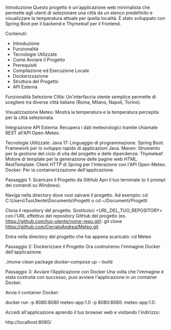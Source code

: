 Introduzione
Questo progetto è un'applicazione web minimalista che permette agli utenti di selezionare una città da un elenco predefinito e visualizzare la temperatura attuale per quella località. È stato sviluppato con Spring Boot per il backend e Thymeleaf per il frontend.

Contenuti:
- Introduzione
- Funzionalità
- Tecnologie Utilizzate
- Come Avviare il Progetto
- Prerequisiti
- Compilazione ed Esecuzione Locale
- Dockerizzazione
- Struttura del Progetto
- API Esterna

Funzionalità
Selezione Città: Un'interfaccia utente semplice permette di scegliere tra diverse città italiane (Roma, Milano, Napoli, Torino).

Visualizzazione Meteo: Mostra la temperatura e la temperatura percepita per la città selezionata.

Integrazione API Esterna: Recupera i dati meteorologici tramite chiamate REST all'API Open-Meteo.

Tecnologie Utilizzate:
Java 17: Linguaggio di programmazione.
Spring Boot: Framework per lo sviluppo rapido di applicazioni Java.
Maven: Strumento per la gestione del ciclo di vita del progetto e delle dipendenze.
Thymeleaf: Motore di template per la generazione delle pagine web HTML.
RestTemplate: Client HTTP di Spring per l'interazione con l'API Open-Meteo.
Docker: Per la containerizzazione dell'applicazione.

Passaggio 1: Scaricare il Progetto da GitHub
Apri il tuo terminale (o il prompt dei comandi su Windows).

Naviga nella directory dove vuoi salvare il progetto. Ad esempio:
cd C:\Users\TuoUtente\Documents\Progetti
o
cd ~/Documenti/Progetti

Clona il repository del progetto. Sostituisci <URL_DEL_TUO_REPOSITORY> con l'URL effettivo del repository GitHub del progetto (es. https://github.com/tuo-utente/nome-repo.git):
git clone https://github.com/CerratoAndrea/Meteo.git

Entra nella directory del progetto che hai appena scaricato:
cd Meteo  

Passaggio 2: Dockerizzare il Progetto
Ora costruiremo l'immagine Docker dell'applicazione. 

./mvnw clean package
docker-compose up --build

Passaggio 3: Avviare l'Applicazione con Docker
Una volta che l'immagine è stata costruita con successo, puoi avviare l'applicazione in un container Docker.

Avvia il container Docker:

docker run -p 8080:8080 meteo-app:1.0
-p 8080:8080: meteo-app:1.0:

Accedi all'applicazione aprendo il tuo browser web e visitando l'indirizzo:

http://localhost:8080/
